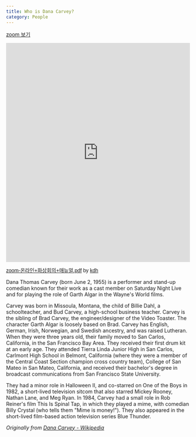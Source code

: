 ```yaml
---
title: Who is Dana Carvey?
category: People
---
```

<a href="https://drive.google.com/file/d/1EPVRjab_g-Q1ZfJ3qBXZ2VGHBza7ig6t/view?usp=sharing">zoom 보기</a><br>


<iframe class="scribd_iframe_embed" title="zoom-온라인+화상회의+매뉴얼.pdf" src="https://www.scribd.com/embeds/481302159/content?start_page=1&view_mode=scroll&access_key=key-QQppsRVIeYn0FkNXDUET" data-auto-height="true" data-aspect-ratio="0.7068965517241379" scrolling="no" width="100%" height="600" frameborder="0"></iframe><p  style="   margin: 12px auto 6px auto;   font-family: Helvetica,Arial,Sans-serif;   font-style: normal;   font-variant: normal;   font-weight: normal;   font-size: 14px;   line-height: normal;   font-size-adjust: none;   font-stretch: normal;   -x-system-font: none;   display: block;"   ><a title="View zoom-온라인+화상회의+매뉴얼.pdf on Scribd" href="https://www.scribd.com/document/481302159/zoom-%EC%98%A8%EB%9D%BC%EC%9D%B8-%ED%99%94%EC%83%81%ED%9A%8C%EC%9D%98-%EB%A7%A4%EB%89%B4%EC%96%BC-pdf#from_embed"  style="text-decoration: underline;">zoom-온라인+화상회의+매뉴얼.pdf</a> by <a title="View kdh's profile on Scribd" href="https://www.scribd.com/user/528854144/kdh#from_embed"  style="text-decoration: underline;">kdh</a></p>

Dana Thomas Carvey (born June 2, 1955) is a performer and stand-up comedian known for their work as a cast member on Saturday Night Live and for playing the role of Garth Algar in the Wayne's World films.

<!-- more -->

Carvey was born in Missoula, Montana, the child of Billie Dahl, a schoolteacher, and Bud Carvey, a high-school business teacher. Carvey is the sibling of Brad Carvey, the engineer/designer of the Video Toaster. The character Garth Algar is loosely based on Brad. Carvey has English, German, Irish, Norwegian, and Swedish ancestry, and was raised Lutheran. When they were three years old, their family moved to San Carlos, California, in the San Francisco Bay Area. They received their first drum kit at an early age. They attended Tierra Linda Junior High in San Carlos, Carlmont High School in Belmont, California (where they were a member of the Central Coast Section champion cross country team), College of San Mateo in San Mateo, California, and received their bachelor's degree in broadcast communications from San Francisco State University.

They had a minor role in Halloween II, and co-starred on One of the Boys in 1982, a short-lived television sitcom that also starred Mickey Rooney, Nathan Lane, and Meg Ryan. In 1984, Carvey had a small role in Rob Reiner's film This Is Spinal Tap, in which they played a mime, with comedian Billy Crystal (who tells them "Mime is money!"). They also appeared in the short-lived film-based action television series Blue Thunder.

_Originally from [Dana Carvey - Wikipedia](https://en.wikipedia.org/wiki/Dana_Carvey)_
